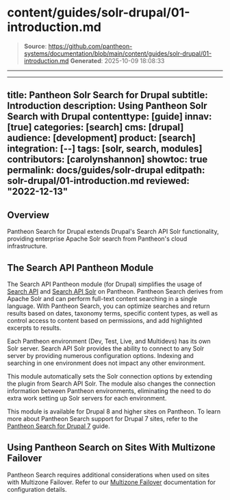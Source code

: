 # content/guides/solr-drupal/01-introduction.md

> **Source**: https://github.com/pantheon-systems/documentation/blob/main/content/guides/solr-drupal/01-introduction.md
> **Generated**: 2025-10-09 18:08:33

---

---
title: Pantheon Solr Search for Drupal
subtitle: Introduction
description: Using Pantheon Solr Search with Drupal
contenttype: [guide]
innav: [true]
categories: [search]
cms: [drupal]
audience: [development]
product: [search]
integration: [--]
tags: [solr, search, modules]
contributors: [carolynshannon]
showtoc: true
permalink: docs/guides/solr-drupal
editpath: solr-drupal/01-introduction.md
reviewed: "2022-12-13"
---

## Overview

Pantheon Search for Drupal extends Drupal's Search API Solr functionality, providing enterprise Apache Solr search from Pantheon's cloud infrastructure.

## The Search API Pantheon Module

The Search API Pantheon module (for Drupal) simplifies the usage of [Search API](https://www.drupal.org/project/search_api) and [Search API Solr](https://www.drupal.org/project/search_api_solr) on Pantheon. Pantheon Search derives from Apache Solr and can perform full-text content searching in a single language. With Pantheon Search, you can optimize searches and return results based on dates, taxonomy terms, specific content types, as well as control access to content based on permissions, and add highlighted excerpts to results.

Each Pantheon environment (Dev, Test, Live, and Multidevs) has its own Solr server. Search API Solr provides the ability to connect to any Solr server by providing numerous configuration options. Indexing and searching in one environment does not impact any other environment.

This module automatically sets the Solr connection options by extending the plugin from Search API Solr. The module also changes the connection information between Pantheon environments, eliminating the need to do extra work setting up Solr servers for each environment.

This module is available for Drupal 8 and higher sites on Pantheon. To learn more about Pantheon Search support for Drupal 7 sites, refer to the [Pantheon Search for Drupal 7](/guides/solr-drupal/solr-drupal-7) guide.

## Using Pantheon Search on Sites With Multizone Failover

Pantheon Search requires additional considerations when used on sites with Multizone Failover. Refer to our [Multizone Failover](/multizone-failover) documentation for configuration details.
